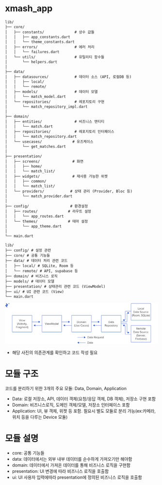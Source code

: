 # xmash_app

```
lib/
├── core/
│   ├── constants/              # 상수 값들
│   │   ├── app_constants.dart
│   │   └── theme_constants.dart
│   ├── errors/                 # 에러 처리
│   │   └── failures.dart
│   └── utils/                  # 유틸리티 함수들
│       └── helpers.dart
│
├── data/
│   ├── datasources/            # 데이터 소스 (API, 로컬DB 등)
│   │   ├── local/
│   │   └── remote/
│   ├── models/                 # 데이터 모델
│   │   └── match_model.dart
│   └── repositories/           # 레포지토리 구현
│       └── match_repository_impl.dart
│
├── domain/
│   ├── entities/               # 비즈니스 엔티티
│   │   └── match.dart
│   ├── repositories/           # 레포지토리 인터페이스
│   │   └── match_repository.dart
│   └── usecases/              # 유즈케이스
│       └── get_matches.dart
│
├── presentation/
│   ├── screens/               # 화면
│   │   ├── home/
│   │   └── match_list/
│   ├── widgets/               # 재사용 가능한 위젯
│   │   ├── common/
│   │   └── match_list/
│   └── providers/            # 상태 관리 (Provider, Bloc 등)
│       └── match_provider.dart
│
├── config/                   # 환경설정
│   ├── routes/              # 라우트 설정
│   │   └── app_routes.dart
│   └── themes/              # 테마 설정
│       └── app_theme.dart
│
└── main.dart
```

```
lib/
├── config/ # 설정 관련
├── core/ # 공통 기능들
├── data/ # 데이터 처리 관련 코드
│   ├── local/ # SQLite, Room 등
│   └── remote/ # API, supabase 등
├── domain/ # 비즈니스 로직
├── models/ # 데이터 모델
├── presentation/ # 상태관리 관련 코드 (ViewModel)
├── ui/ # UI 관련 코드 (View)
└── main.dart
```

![alt text](image.png)
* 해당 사진의 의존관계를 확인하고 코드 작성 필요

# 모듈 구조
코드를 분리하기 위한 3개의 주요 모듈: Data, Domain, Application
- Data: 로컬 저장소, API, 데이터 객체(요청/응답 객체, DB 객체), 저장소 구현 포함
- Domain: 비즈니스로직, 도메인 객체/모델, 저장소 인터페이스 포함
- Application: UI, 뷰 객체, 위젯 등 포함. 필요시 별도 모듈로 분리 가능(ex:카메라, 위치 등을 다루는 Device 모듈)

# 모듈 설명
- core: 공통 기능들
- data: 데이터에서는 외부 내부 데이터를 순수하게 가져오기만 해야함
- domain: 데이터에서 가져온 데이터를 통해 비즈니스 로직을 구현함
- presentation: UI 변경에 따라 비즈니스 로직을 호출함
- ui: UI 사용자 입력에따라 presentation에 정의된 비즈니스 로직을 호출함

